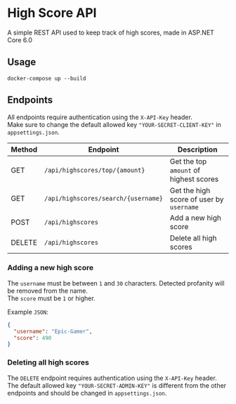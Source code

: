# High Score API

A simple REST API used to keep track of high scores, made in ASP.NET Core 6.0

## Usage

```
docker-compose up --build
```

## Endpoints

All endpoints require authentication using the `X-API-Key` header.  
Make sure to change the default allowed key `"YOUR-SECRET-CLIENT-KEY"` in `appsettings.json`.

| Method | Endpoint                            | Description                              |
| ------ | ----------------------------------- | ---------------------------------------- |
| GET    | `/api/highscores/top/{amount}`      | Get the top `amount` of highest scores   |
| GET    | `/api/highscores/search/{username}` | Get the high score of user by `username` |
| POST   | `/api/highscores`                   | Add a new high score                     |
| DELETE | `/api/highscores`                   | Delete all high scores                   |

### Adding a new high score

The `username` must be between `1` and `30` characters. Detected profanity will be removed from the name.  
The `score` must be `1` or higher.

Example `JSON`:

```json
{
  "username": "Epic-Gamer",
  "score": 490
}
```

### Deleting all high scores

The `DELETE` endpoint requires authentication using the `X-API-Key` header.  
The default allowed key `"YOUR-SECRET-ADMIN-KEY"` is different from the other endpoints and should be changed in `appsettings.json`.
